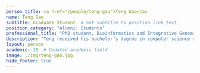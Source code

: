 ```yaml
---
person_title: <a href="/people/teng-gao">Teng Gao</a>
name: Teng Gao
subtitle: Graduate Student  # Set subtitle to position_link_text
position_category: "Alumni: Students"
professional_title: "PhD student, Bioinformatics and Integrative Genomics (BIG) (2022-2024)"
description: "Teng received his bachelor’s degree in computer science and biology from Washington University in 2018. Prior to starting graduate school, Teng was a computational biologist at Memorial Sloan Kettering Cancer Center, where he led a large-scale study on age-related clonal hematopoiesis in 32,000 cancer patients. For his PhD work, he aims to continue working at the intersection of cancer and aging."
layout: person
academic: 10  # Updated academic field
image: ./img/teng-gao.jpg
hide_footer: true
---
```

